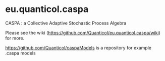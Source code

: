 # eu.quanticol.caspa
CASPA : a Collective Adaptive Stochastic Process Algebra

Please see the wiki (https://github.com/Quanticol/eu.quanticol.caspa/wiki) for more.

https://github.com/Quanticol/caspaModels is a repository for example .caspa models
